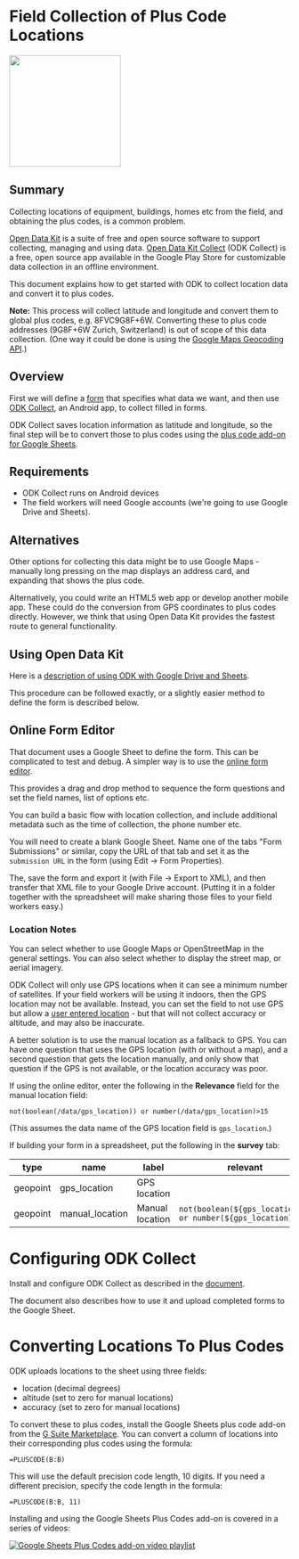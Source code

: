 # Field Collection of Plus Code Locations
[<img src="https://play.google.com/intl/en_us/badges/images/generic/en_badge_web_generic.png" width="200">](https://play.google.com/store/apps/details?id=org.odk.collect.android)

## Summary

Collecting locations of equipment, buildings, homes etc from the field, and obtaining the plus codes, is a common problem.

[Open Data Kit](https://opendatakit.org) is a suite of free and open source software to support collecting, managing and using data. [Open Data Kit Collect](https://play.google.com/store/apps/details?id=org.odk.collect.android) (ODK Collect) is a free, open source app available in the Google Play Store for customizable data collection in an offline environment.

This document explains how to get started with ODK to collect location data and convert it to plus codes.

**Note:** This process will collect latitude and longitude and convert them to global plus codes, e.g. 8FVC9G8F+6W. Converting these to plus code addresses (9G8F+6W Zurich, Switzerland) is out of scope of this data collection. (One way it could be done is using the [Google Maps Geocoding API](https://developers.google.com/maps/documentation/geocoding/intro).)

## Overview

First we will define a [form](https://docs.opendatakit.org/form-design-intro/) that specifies what data we want, and then use [ODK Collect](https://docs.opendatakit.org/collect-intro/), an Android app, to collect filled in forms.

ODK Collect saves location information as latitude and longitude, so the final step will be to convert those to plus codes using the [plus code add-on for Google Sheets](https://gsuite.google.com/marketplace).

## Requirements

* ODK Collect runs on Android devices
* The field workers will need Google accounts (we're going to use Google Drive and Sheets).

## Alternatives

Other options for collecting this data might be to use Google Maps - manually long pressing on the map displays an address card, and expanding that shows the plus code.

Alternatively, you could write an HTML5 web app or develop another mobile app. These could do the conversion from GPS coordinates to plus codes directly. However, we think that using Open Data Kit provides the fastest route to general functionality.

## Using Open Data Kit

Here is a [description of using ODK with Google Drive and Sheets](https://www.google.com/earth/outreach/learn/odk-collect-and-google-drive-integration-to-store-and-manage-your-data).

This procedure can be followed exactly, or a slightly easier method to define the form is described below.

## Online Form Editor

That document uses a Google Sheet to define the form. This can be complicated to test and debug. A simpler way is to use the [online form editor](https://build.opendatakit.org/).

This provides a drag and drop method to sequence the form questions and set the field names, list of options etc.

You can build a basic flow with location collection, and include additional metadata such as the time of collection, the phone number etc.

You will need to create a blank Google Sheet. Name one of the tabs "Form Submissions" or similar, copy the URL of that tab and set it as the `submission URL` in the form (using Edit -> Form Properties).

The, save the form and export it (with File -> Export to XML), and then transfer that XML file to your Google Drive account. (Putting it in a folder together with the spreadsheet will make sharing those files to your field workers easy.)

### Location Notes

You can select whether to use Google Maps or OpenStreetMap in the general settings. You can also select whether to display the street map, or aerial imagery.

ODK Collect will only use GPS locations when it can see a minimum number of satellites. If your field workers will be using it indoors, then the GPS location may not be available. Instead, you can set the field to not use GPS but allow a [user entered location](https://docs.opendatakit.org/form-question-types/#geopoint-with-user-selected-location) - but that will not collect accuracy or altitude, and may also be inaccurate.

A better solution is to use the manual location as a fallback to GPS. You can have one question that uses the GPS location (with or without a map), and a second question that gets the location manually, and only show that question if the GPS is not available, or the location accuracy was poor.

If using the online editor, enter the following in the **Relevance** field for the manual location field:
```
not(boolean(/data/gps_location)) or number(/data/gps_location)>15
```

(This assumes the data name of the GPS location field is `gps_location`.)

If building your form in a spreadsheet, put the following in the **survey** tab:

| type | name | label | relevant | appearance |
|------|------|-------|----------|------------|
| geopoint | gps_location | GPS location |  | maps
| geopoint | manual_location | Manual location | `not(boolean(${gps_location})) or number(${gps_location})>15` | placement-map

# Configuring ODK Collect

Install and configure ODK Collect as described in the [document](https://www.google.com/earth/outreach/learn/odk-collect-and-google-drive-integration-to-store-and-manage-your-data).

The document also describes how to use it and upload completed forms to the Google Sheet.

# Converting Locations To Plus Codes

ODK uploads locations to the sheet using three fields:
* location (decimal degrees)
* altitude (set to zero for manual locations)
* accuracy (set to zero for manual locations)

To convert these to plus codes, install the Google Sheets plus code add-on from the [G Suite Marketplace](https://gsuite.google.com/marketplace). You can convert a column of locations into their corresponding plus codes using the formula:
```
=PLUSCODE(B:B)
```
This will use the default precision code length, 10 digits. If you need a different precision, specify the code length in the formula:
```
=PLUSCODE(B:B, 11)
```
Installing and using the Google Sheets Plus Codes add-on is covered in a series of videos:

[![Google Sheets Plus Codes add-on video playlist](https://i.ytimg.com/vi/min-u1w4SOQ/hqdefault.jpg)](https://www.youtube.com/watch?v=n9kJC5qVeS0&list=PLaBfOq9xgeeBgOLyKnw8kvpFpZ_9v_sHa)
